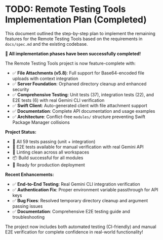 # TODO: Remote Testing Tools Implementation Plan (Completed)

This document outlined the step-by-step plan to implement the remaining features for the Remote Testing Tools based on the requirements in `docs/spec.md` and the existing codebase.

**🎉 All implementation phases have been successfully completed!**

The Remote Testing Tools project is now feature-complete with:

- ✅ **File Attachments (v5.8)**: Full support for Base64-encoded file uploads with context integration
- ✅ **Server Foundation**: Orphaned directory cleanup and enhanced security
- ✅ **Comprehensive Testing**: Unit tests (37), integration tests (22), and E2E tests (6) with real Gemini CLI verification
- ✅ **Swift Client**: Auto-generated client with file attachment support
- ✅ **Documentation**: Complete API documentation and usage examples
- ✅ **Architecture**: Conflict-free `modules/` structure preventing Swift Package Manager collisions

**Project Status:**
- 🧪 All 59 tests passing (unit + integration)
- 🔗 E2E tests available for manual verification with real Gemini API
- 🔧 Linting clean across all workspaces  
- 📦 Build successful for all modules
- 🚀 Ready for production deployment

**Recent Enhancements:**
- ✅ **End-to-End Testing**: Real Gemini CLI integration verification
- ✅ **Authentication Fix**: Proper environment variable passthrough for API keys
- ✅ **Bug Fixes**: Resolved temporary directory cleanup and argument passing issues
- ✅ **Documentation**: Comprehensive E2E testing guide and troubleshooting

The project now includes both automated testing (CI-friendly) and manual E2E verification for complete confidence in real-world functionality!